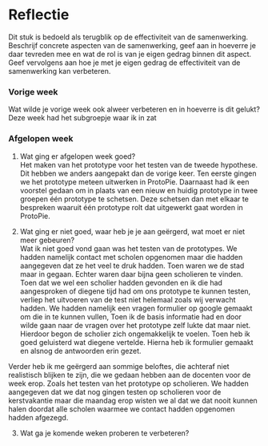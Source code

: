Reflectie
==========

Dit stuk is bedoeld als terugblik op de effectiviteit van de samenwerking.
Beschrijf concrete aspecten van de samenwerking, geef aan in hoeverre je daar tevreden mee en wat de rol is van je eigen gedrag binnen dit aspect. Geef vervolgens aan hoe je met je eigen gedrag de effectiviteit van de samenwerking kan verbeteren.

### Vorige week
Wat wilde je vorige week ook alweer verbeteren en in hoeverre is dit gelukt?  
Deze week had het subgroepje waar ik in zat 

### Afgelopen week
1. Wat ging er afgelopen week goed?  
Het maken van het prototype voor het testen van de tweede hypothese. Dit hebben we anders aangepakt dan de vorige keer. Ten eerste gingen we het prototype meteen uitwerken in ProtoPie. Daarnaast had ik een voorstel gedaan om in plaats van een nieuw en huidig prototype in twee groepen één prototype te schetsen. Deze schetsen dan met elkaar te bespreken waaruit één prototype rolt dat uitgewerkt gaat worden in ProtoPie.

2. Wat ging er niet goed, waar heb je je aan geërgerd, wat moet er niet meer gebeuren?  
Wat ik niet goed vond gaan was het testen van de prototypes. We hadden namelijk contact met scholen opgenomen maar die hadden aangegeven dat ze het veel te druk hadden. Toen waren we de stad maar in gegaan. Echter waren daar bijna geen scholieren te vinden. Toen dat we wel een scholier hadden gevonden en ik die had aangesproken of diegene tijd had om ons prototype te kunnen testen, verliep het uitvoeren van de test niet helemaal zoals wij verwacht hadden. We hadden namelijk een vragen formulier op google gemaakt om die in te kunnen vullen, Toen ik de basis informatie had en door wilde gaan naar de vragen over het prototype zelf lukte dat maar niet. Hierdoor begon de scholier zich ongemakkelijk te voelen. Toen heb ik goed geluisterd wat diegene vertelde. Hierna heb ik formulier gemaakt en alsnog de antwoorden erin gezet.

Verder heb ik me geërgerd aan sommige beloftes, die achteraf niet realistisch blijken te zijn, die we gedaan hebben aan de docenten voor de week erop. Zoals het testen van het prototype op scholieren. We hadden aangegeven dat we dat nog gingen testen op scholieren voor de kerstvakantie maar die maandag erop wisten we al dat we dat nooit kunnen halen doordat alle scholen waarmee we contact hadden opgenomen hadden afgezegd.

3. Wat ga je komende weken proberen te verbeteren?  
